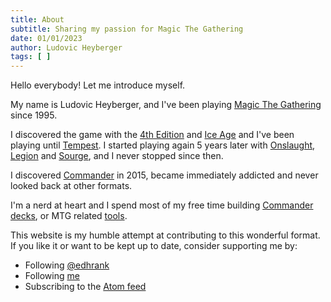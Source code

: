 ```yaml
---
title: About
subtitle: Sharing my passion for Magic The Gathering
date: 01/01/2023
author: Ludovic Heyberger
tags: [ ]
---
```


Hello everybody! Let me introduce myself.

My name is Ludovic Heyberger, and I've been playing [Magic The Gathering][Magic The Gathering] since 1995.

I discovered the game with the [4th Edition][4th Edition] and [Ice Age][Ice Age] and I've been playing until [Tempest][Tempest].
I started playing again 5 years later with [Onslaught][Onslaught], [Legion][Legion] and [Sourge][Sourge], and I never stopped since then.

I discovered [Commander][Commander] in 2015, became immediately addicted and never looked back at other formats.

I'm a nerd at heart and I spend most of my free time building [Commander decks][Commander decks], or MTG related [tools][tools].

This website is my humble attempt at contributing to this wonderful format.
If you like it or want to be kept up to date, consider supporting me by:

- Following [@edhrank](https://twitter.com/intent/follow?screen_name=edhrank)
- Following [me](https://twitter.com/intent/follow?screen_name=lheybergermtg)
- Subscribing to the [Atom feed](./feed.atom)


[Commander decks]:https://www.moxfield.com/users/lheyberger
[tools]:./archives.html#tools
[4th Edition]:https://scryfall.com/sets/4ed
[Commander]:http://mtgcommander.net
[Ice Age]:https://scryfall.com/sets/ice
[Legion]:https://scryfall.com/sets/lgn
[Magic The Gathering]:https://magic.wizards.com
[Onslaught]:https://scryfall.com/sets/ons
[Sourge]:https://scryfall.com/sets/scg
[Tempest]:https://scryfall.com/sets/tmp
